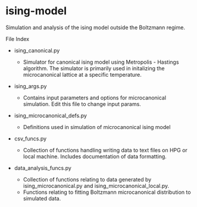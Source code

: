 # ising-model
Simulation and analysis of the ising model outside the Boltzmann regime.

File Index

  - ising_canonical.py
      - Simulator for canonical ising model using Metropolis - Hastings algorithm. The simulator is primarily used in initalizing the microcanonical lattice at a specific temperature.
     
  - ising_args.py
    - Contains input parameters and options for microcanonical simulation. Edit this file to change input params.
    
  - ising_microcanonical_defs.py
    - Definitions used in simulation of microcanonical ising model

  - csv_funcs.py
    - Collection of functions handling writing data to text files on HPG or local machine. Includes documentation of data formatting.
    
  - data_analysis_funcs.py
    - Collection of functions relating to data generated by ising_microcanonical.py and ising_microcanonical_local.py.
    - Functions relating to fitting Boltzmann microcanonical distribution to simulated data.
  
